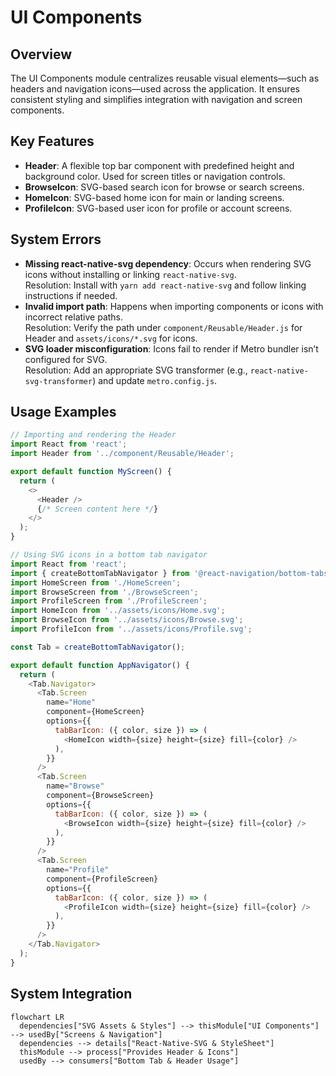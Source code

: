 # UI Components

## Overview
The UI Components module centralizes reusable visual elements—such as headers and navigation icons—used across the application. It ensures consistent styling and simplifies integration with navigation and screen components.

## Key Features
- **Header**: A flexible top bar component with predefined height and background color. Used for screen titles or navigation controls.
- **BrowseIcon**: SVG-based search icon for browse or search screens.
- **HomeIcon**: SVG-based home icon for main or landing screens.
- **ProfileIcon**: SVG-based user icon for profile or account screens.

## System Errors
- **Missing react-native-svg dependency**: Occurs when rendering SVG icons without installing or linking `react-native-svg`.  
  Resolution: Install with `yarn add react-native-svg` and follow linking instructions if needed.
- **Invalid import path**: Happens when importing components or icons with incorrect relative paths.  
  Resolution: Verify the path under `component/Reusable/Header.js` for Header and `assets/icons/*.svg` for icons.
- **SVG loader misconfiguration**: Icons fail to render if Metro bundler isn’t configured for SVG.  
  Resolution: Add an appropriate SVG transformer (e.g., `react-native-svg-transformer`) and update `metro.config.js`.

## Usage Examples
```javascript
// Importing and rendering the Header
import React from 'react';
import Header from '../component/Reusable/Header';

export default function MyScreen() {
  return (
    <>
      <Header />
      {/* Screen content here */}
    </>
  );
}
```

```javascript
// Using SVG icons in a bottom tab navigator
import React from 'react';
import { createBottomTabNavigator } from '@react-navigation/bottom-tabs';
import HomeScreen from './HomeScreen';
import BrowseScreen from './BrowseScreen';
import ProfileScreen from './ProfileScreen';
import HomeIcon from '../assets/icons/Home.svg';
import BrowseIcon from '../assets/icons/Browse.svg';
import ProfileIcon from '../assets/icons/Profile.svg';

const Tab = createBottomTabNavigator();

export default function AppNavigator() {
  return (
    <Tab.Navigator>
      <Tab.Screen
        name="Home"
        component={HomeScreen}
        options={{
          tabBarIcon: ({ color, size }) => (
            <HomeIcon width={size} height={size} fill={color} />
          ),
        }}
      />
      <Tab.Screen
        name="Browse"
        component={BrowseScreen}
        options={{
          tabBarIcon: ({ color, size }) => (
            <BrowseIcon width={size} height={size} fill={color} />
          ),
        }}
      />
      <Tab.Screen
        name="Profile"
        component={ProfileScreen}
        options={{
          tabBarIcon: ({ color, size }) => (
            <ProfileIcon width={size} height={size} fill={color} />
          ),
        }}
      />
    </Tab.Navigator>
  );
}
```

## System Integration
```mermaid
flowchart LR
  dependencies["SVG Assets & Styles"] --> thisModule["UI Components"] --> usedBy["Screens & Navigation"]
  dependencies --> details["React-Native-SVG & StyleSheet"]
  thisModule --> process["Provides Header & Icons"]
  usedBy --> consumers["Bottom Tab & Header Usage"]
```